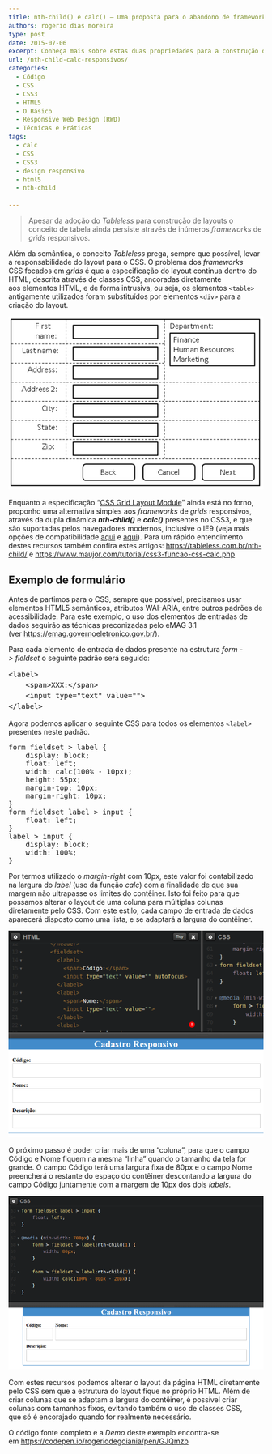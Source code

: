 ```yaml
---
title: nth-child() e calc() – Uma proposta para o abandono de frameworks de grids responsivos
authors: rogerio dias moreira
type: post
date: 2015-07-06
excerpt: Conheça mais sobre estas duas propriedades para a construção de layouts responsivos sem o utilizar frameworks de grids.
url: /nth-child-calc-responsivos/
categories:
  - Código
  - CSS
  - CSS3
  - HTML5
  - O Básico
  - Responsive Web Design (RWD)
  - Técnicas e Práticas
tags:
  - calc
  - CSS
  - CSS3
  - design responsivo
  - html5
  - nth-child

---
```

> Apesar da adoção do _Tableless_ para construção de layouts o conceito de tabela ainda persiste através de inúmeros _frameworks_ de _grids_ responsivos.

Além da semântica, o conceito _Tableless_ prega, sempre que possível, levar a responsabilidade do layout para o CSS. O problema dos _frameworks_ CSS focados em _grids_ é que a especificação do layout continua dentro do HTML, descrita através de classes CSS, ancoradas diretamente aos elementos HTML, e de forma intrusiva, ou seja, os elementos `<table>` antigamente utilizados foram substituídos por elementos `<div>` para a criação do layout.

![Exemplo de Grid Layout](https://raw.githubusercontent.com/diegoeis/tableless-static-images/master/2015/07/gridLayout.png)

Enquanto a especificação &#8220;<a href="https://www.w3.org/TR/css3-grid-layout/" target="_blank">CSS Grid Layout Module</a>&#8221; ainda está no forno, proponho uma alternativa simples aos _frameworks_ de _grids_ responsivos, através da dupla dinâmica _**nth-child()**_ e _**calc()**_ presentes no CSS3, e que são suportadas pelos navegadores modernos, inclusive o IE9 (veja mais opções de compatibilidade <a href="https://caniuse.com/#search=CALC" target="_blank">aqui</a> e <a href="https://caniuse.com/#search=nth-child" target="_blank">aqui</a>). Para um rápido entendimento destes recursos também confira estes artigos: <https://tableless.com.br/nth-child/> e <a href="https://www.maujor.com/tutorial/css3-funcao-css-calc.php" target="_blank">https://www.maujor.com/tutorial/css3-funcao-css-calc.php</a>

## Exemplo de formulário

Antes de partimos para o CSS, sempre que possível, precisamos usar elementos HTML5 semânticos, atributos WAI-ARIA, entre outros padrões de acessibilidade. Para este exemplo, o uso dos elementos de entradas de dados seguirão as técnicas preconizadas pelo eMAG 3.1 (ver <a href="https://emag.governoeletronico.gov.br/" target="_blank">https://emag.governoeletronico.gov.br/</a>).

Para cada elemento de entrada de dados presente na estrutura _form -> fieldset_ o seguinte padrão será seguido:

<pre><span style="line-height: 1.5;">&lt;label&gt;
    &lt;span&gt;XXX:&lt;/span&gt;
    &lt;input type="text" value=""&gt;
&lt;/label&gt;
</span></pre>

Agora podemos aplicar o seguinte CSS para todos os elementos `<label>` presentes neste padrão.

<pre>form fieldset &gt; label {
    display: block;
    float: left;
    width: calc(100% - 10px);
    height: 55px;
    margin-top: 10px;
    margin-right: 10px;
}
form fieldset label &gt; input {
    float: left;
}
label &gt; input {
    display: block;
    width: 100%;
}
</pre>

Por termos utilizado o _margin-right_ com 10px, este valor foi contabilizado na largura do _label_ (uso da função _calc_) com a finalidade de que sua margem não ultrapasse os limites do contêiner. Isto foi feito para que possamos alterar o layout de uma coluna para múltiplas colunas diretamente pelo CSS. Com este estilo, cada campo de entrada de dados aparecerá disposto como uma lista, e se adaptará a largura do contêiner.

![Exemplo de Código para Criação de Formulário](https://raw.githubusercontent.com/diegoeis/tableless-static-images/master/2015/07/RogerioDias-Artigo2-figura1.png)

O próximo passo é poder criar mais de uma &#8220;coluna&#8221;, para que o campo Código e Nome fiquem na mesma &#8220;linha&#8221; quando o tamanho da tela for grande. O campo Código terá uma largura fixa de 80px e o campo Nome preencherá o restante do espaço do contêiner descontando a largura do campo Código juntamente com a margem de 10px dos dois _labels_.

![Exemplo de Código para Criação de Formulário Responsivo](https://raw.githubusercontent.com/diegoeis/tableless-static-images/master/2015/07/RogerioDias-Artigo2-Figura3.png)

Com estes recursos podemos alterar o layout da página HTML diretamente pelo CSS sem que a estrutura do layout fique no próprio HTML. Além de criar colunas que se adaptam a largura do contêiner, é possível criar colunas com tamanhos fixos, evitando também o uso de classes CSS, que só é encorajado quando for realmente necessário.

O código fonte completo e a _Demo_ deste exemplo encontra-se em <a href="https://codepen.io/rogeriodegoiania/pen/GJQmzb" target="_blank">https://codepen.io/rogeriodegoiania/pen/GJQmzb</a>

